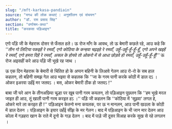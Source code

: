 ```yaml
---
slug: "/mft-karkasa-pandiain"
source: "मगध की लोक कथाएं : अनुशाीलन एवं संचयन"
author: "डॉ. राम प्रसाद सिंह"
section: "वर्णाश्रम-कथा"
title: "करकसा पड़िआइन"
---
```

एगो पाँड़े जी के मेहरारू दोसर से फँसल हले। ऊ रोज माँग के आवथ, तो ऊ बेमारी कछले रहे, आउ कहे कि 
*''तीन गो लिटिया पकइहें रे रमवाँ, एगो कोठिया के कन्हवा चढ़इहे रे रमवाँ, उहूँ-उहूँ-हूँ-हूँ-हूँ, एगो अपने खइहें रे रमवाँ, एगो हमरा दिहें रे रमवाँ, असल के होयवे तो ओकरो में से आधा छोड़वे हो रमवाँ, उहूँ-उहूँ-हूँ-हूँ!''* 
ऊ रोज अइसहीं करे आउ पाँड़े जी भूखे रह जाथ । 

ऊ एक दिन मेहरारू के बेमारी से चिंतित हो के अप्पन बहिनी के लिआवे गेलन आउ रो-रो के सब हाल कहलन, तो बहिनी समझ गेल आउ भइवा से कहलक कि ''जा के गरम पानी करके कोठी में डाल दऽ । ओकर इअरवा उहँई मर जतवऽ । बस, ओकर बेमारी ठीक हो जतवऽ !'' 
 
बाबा जी घरे आन के तीनअछिया चूल्हा पर खूब पानी गरम कयलन, तो पड़िआइन पूछलन कि ''हम भूखे मरल जाइत ही आउ, तूं खाली पानी गरम करइत हऽ ।'' पाँड़े जी कहलन कि ''कोठिया में 'सूढ़वा' लगल हे, ओकरे मारे ला करइत ही !'' पड़िआइन केतनो मना कयलक, पर ऊ न मानलन, आउ पानी खउला के कोठी में डाल देलन । पड़िआइन के इयार उहँई सींझ के मर गेलन। बाद में पड़िआइन के भी जान मार देलन आउ कोला में गड़हरा खान के राते में दूनो के गाड़ देलन । बाद में पाड़े जी दूसर विआह करके सुख से रहे लगलन ।